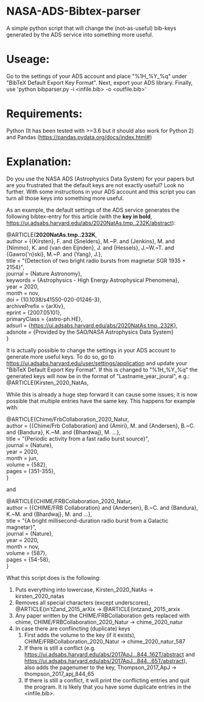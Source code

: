 # NASA-ADS-Bibtex-parser
A simple python script that will change the (not-as-useful) bib-keys generated by the ADS service into something more useful. 

# Useage:  
Go to the settings of your ADS account and place "%1H_%Y_%q" under "BibTeX Default Export Key Format". Next, export your ADS library. Finally, use 'python bibparser.py -i <infile.bib> -o <outfile.bib>'

# Requirements:
Python (It has been tested with >=3.6 but it should also work for Python 2) and Pandas (https://pandas.pydata.org/docs/index.html#)

# Explanation:

Do you use the NASA ADS (Astrophysics Data System) for your papers but are you frustrated that the default keys are not exactly useful? Look no further. With some instructions in your ADS account and this script you can turn all those keys into something more useful. 

As an example, the default settings of the ADS service generates the following bibtex-entry for this article (with the **key in bold**, https://ui.adsabs.harvard.edu/abs/2020NatAs.tmp..232K/abstract):  
  
@ARTICLE{**2020NatAs.tmp..232K**,  
       author = {{Kirsten}, F. and {Snelders}, M.~P. and {Jenkins}, M. and {Nimmo}, K. and {van den Eijnden}, J. and {Hessels}, J.~W.~T. and {Gawro{\'n}ski}, M.~P. and {Yang}, J.},  
        title = "{Detection of two bright radio bursts from magnetar SGR 1935 + 2154}",  
      journal = {Nature Astronomy},  
     keywords = {Astrophysics - High Energy Astrophysical Phenomena},  
         year = 2020,  
        month = nov,  
          doi = {10.1038/s41550-020-01246-3},  
archivePrefix = {arXiv},  
       eprint = {2007.05101},  
 primaryClass = {astro-ph.HE},  
       adsurl = {https://ui.adsabs.harvard.edu/abs/2020NatAs.tmp..232K},  
      adsnote = {Provided by the SAO/NASA Astrophysics Data System}  
}  


It is actually possible to change the settings in your ADS account to generate more useful keys. To do so, go to https://ui.adsabs.harvard.edu/user/settings/application and update your "BibTeX Default Export Key Format". If this is changed to "%1H_%Y_%q" the generated keys will now be in the format of "Lastname_year_joural", e.g.:  
@ARTICLE{Kirsten_2020_NatAs,

While this is already a huge step forward it can cause some issues; it is now possible that multiple entries have the same key. This happens for example with:  
  
@ARTICLE{Chime/FrbCollaboration_2020_Natur,  
       author = {{Chime/Frb Collaboration} and {Amiri}, M. and {Andersen}, B.~C. and {Bandura}, K.~M. and {Bhardwaj}, M. ...},  
        title = "{Periodic activity from a fast radio burst source}",  
      journal = {Nature},  
         year = 2020,  
        month = jun,  
       volume = {582},  
        pages = {351-355},  
}  

and  

@ARTICLE{CHIME/FRBCollaboration_2020_Natur,  
       author = {{CHIME/FRB Collaboration} and {Andersen}, B.~C. and {Bandura}, K.~M. and {Bhardwaj}, M. and ...},  
        title = "{A bright millisecond-duration radio burst from a Galactic magnetar}",  
      journal = {Nature},  
         year = 2020,  
        month = nov,  
       volume = {587},  
        pages = {54-58},  
}  


What this script does is the following:
1. Puts everything into lowercase, Kirsten_2020_NatAs -> kirsten_2020_natas
1. Removes all special characters (except underscores), @ARTICLE{in'tZand_2015_arXix -> @ARTICLE{intzand_2015_arxix 
1. Any paper written by the CHIME/FRBCollaboration gets replaced with chime, CHIME/FRBCollaboration_2020_Natur -> chime_2020_natur
1. In case there are conflincting (duplicate) keys
   1. First adds the volume to the key (if it exists), CHIME/FRBCollaboration_2020_Natur -> chime_2020_natur_587
   1. If there is still a conflict (e.g. https://ui.adsabs.harvard.edu/abs/2017ApJ...844..162T/abstract and https://ui.adsabs.harvard.edu/abs/2017ApJ...844...65T/abstract), also adds the pagenumer to the key, Thompson_2017_ApJ -> thompson_2017_apj_844_65
   1. If there is still a conflict, it will print the conflicting entries and quit the program. It is likely that you have some duplicate entries in the <infile.bib>.
